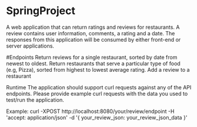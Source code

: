 # SpringProject
A web application that can return ratings and reviews for restaurants.
A review contains user information, comments, a rating and a date. The responses from this application will be consumed by either front-end or server applications.

#Endpoints
Return reviews for a single restaurant, sorted by date from newest to oldest.
Return restaurants that serve a particular type of food (e.g, Pizza), sorted from highest to lowest average rating.
Add a review to a restaurant

Runtime
The application should support curl requests against any of the API endpoints. Please provide example curl requests with
the data you used to test/run the application.

Example:
curl -XPOST http://localhost:8080/your/review/endpoint
-H 'accept: application/json'
-d '{
    your_review_json: your_review_json_data
}'

